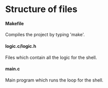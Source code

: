 # Structure of files

#### Makefile
Compiles the project by typing 'make'.

#### logic.c/logic.h
Files which contain all the logic for the shell. 

#### main.c
Main program which runs the loop for the shell.

